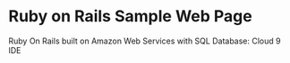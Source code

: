 # Ruby on Rails Sample Web Page


Ruby On Rails built on Amazon Web Services with SQL Database: Cloud 9 IDE  
